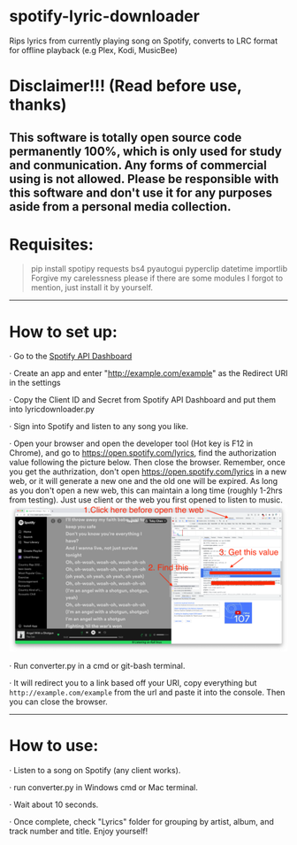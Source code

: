 # **spotify-lyric-downloader**
Rips lyrics from currently playing song on Spotify, converts to LRC format for offline playback (e.g Plex, Kodi, MusicBee)
# Disclaimer!!! (Read before use, thanks)  
This software is totally open source code permanently 100%, which is only used for study and conmunication. Any forms of commercial using is not allowed. Please be responsible with this software and don't use it for any purposes aside from a personal media collection.
---------------------------------------------------------------------
# Requisites:

> pip install spotipy requests bs4 pyautogui pyperclip datetime importlib
Forgive my carelessness please if there are some modules I forgot to mention, just install it by yourself.
---------------------------------------------------------------------
# How to set up:

· Go to the [Spotify API Dashboard](https://developer.spotify.com/dashboard/applications)

· Create an app and enter "http://example.com/example" as the Redirect URI in the settings

· Copy the Client ID and Secret from Spotify API Dashboard and put them into lyricdownloader.py

· Sign into Spotify and listen to any song you like.

· Open your browser and open the developer tool (Hot key is F12 in Chrome), and go to https://open.spotify.com/lyrics, find the authorization value following the picture below. Then close the browser. Remember, once you get the authrization, don't open https://open.spotify.com/lyrics in a new web, or it will generate a new one and the old one will be expired. As long as you don't open a new web, this can maintain a long time (roughly 1-2hrs from testing). Just use client or the web you first opened to listen to music.
![Image load fail](./picture/get_authrization.png)

· Run converter.py in a cmd or git-bash terminal.

· It will redirect you to a link based off your URI, copy everything but ```http://example.com/example``` from the url and paste it into the console. Then you can close the browser.

  
---------------------------------------------------------------------

# How to use:

· Listen to a song on Spotify (any client works).

· run converter.py in Windows cmd or Mac terminal.

· Wait about 10 seconds.

· Once complete, check "Lyrics" folder for grouping by artist, album, and track number and title. Enjoy yourself!
